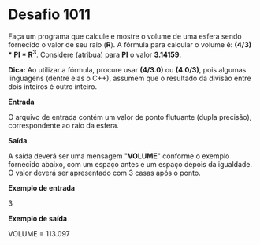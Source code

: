 # Desafio 1011

Faça um programa que calcule e mostre o volume de uma esfera sendo fornecido o valor de seu raio (**R**). A fórmula para calcular o volume é: **(4/3) * PI * R<sup>3</sup>**. Considere (atribua) para **PI** o valor **3.14159**.

**Dica:** Ao utilizar a fórmula, procure usar **(4/3.0)** ou **(4.0/3)**, pois algumas linguagens (dentre elas o C++), assumem que o resultado da divisão entre dois inteiros é outro inteiro.

**Entrada**

O arquivo de entrada contém um valor de ponto flutuante (dupla precisão), correspondente ao raio da esfera.

**Saída**

A saída deverá ser uma mensagem "**VOLUME**" conforme o exemplo fornecido abaixo, com um espaço antes e um espaço depois da igualdade. O valor deverá ser apresentado com 3 casas após o ponto.

**Exemplo de entrada**

3

**Exemplo de saída**

VOLUME = 113.097